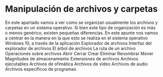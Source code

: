 # Manipulación de archivos y carpetas

En este apartado vamos a ver como se organizan usualmente los archivos y carpetas en un sistema operativo. Si bien este tipo de organización es más o menos genérico, existen pequeñas diferencias. En este apunte nos vamos a centrar en la manera en la que esto se realiza en el sistema operativo Windows 10, a través de la aplicación Explorador de archivos
Interfaz del explorador de archivos
El árbol de archivos
La ruta de un archivo
Operaciones sobre archivos
Abrir
Cerrar
Crear
Eliminar
Renombrar
Mover
Magnitudes de almacenamiento
Extensiones de archivos
Archivos ejecutables
Archivos de ofimática
Archivos de video
Archivos de audio
Archivos específicos de programas

